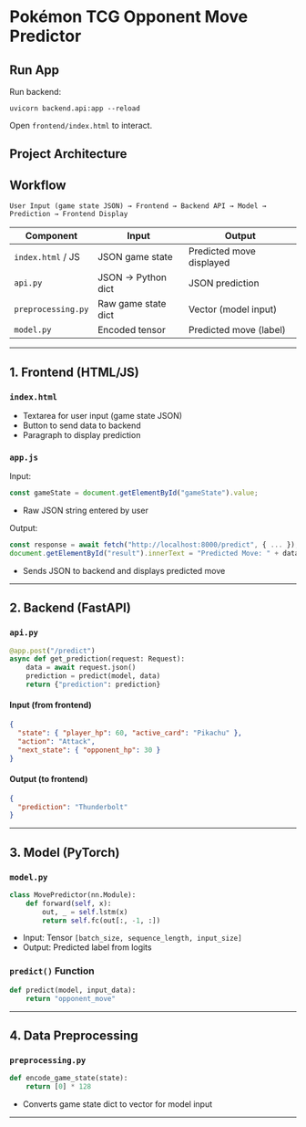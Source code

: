 # Pokémon TCG Opponent Move Predictor

## Run App

Run backend:

```
uvicorn backend.api:app --reload
```

Open `frontend/index.html` to interact.

## Project Architecture

## Workflow

```
User Input (game state JSON) → Frontend → Backend API → Model → Prediction → Frontend Display
```

| Component          | Input               | Output                   |
| ------------------ | ------------------- | ------------------------ |
| `index.html` / JS  | JSON game state     | Predicted move displayed |
| `api.py`           | JSON → Python dict  | JSON prediction          |
| `preprocessing.py` | Raw game state dict | Vector (model input)     |
| `model.py`         | Encoded tensor      | Predicted move (label)   |

---

## 1. Frontend (HTML/JS)

### `index.html`

- Textarea for user input (game state JSON)
- Button to send data to backend
- Paragraph to display prediction

### `app.js`

Input:

```js
const gameState = document.getElementById("gameState").value;
```

- Raw JSON string entered by user

Output:

```js
const response = await fetch("http://localhost:8000/predict", { ... });
document.getElementById("result").innerText = "Predicted Move: " + data.prediction;
```

- Sends JSON to backend and displays predicted move

---

## 2. Backend (FastAPI)

### `api.py`

```python
@app.post("/predict")
async def get_prediction(request: Request):
    data = await request.json()
    prediction = predict(model, data)
    return {"prediction": prediction}
```

#### Input (from frontend)

```json
{
  "state": { "player_hp": 60, "active_card": "Pikachu" },
  "action": "Attack",
  "next_state": { "opponent_hp": 30 }
}
```

#### Output (to frontend)

```json
{
  "prediction": "Thunderbolt"
}
```

---

## 3. Model (PyTorch)

### `model.py`

```python
class MovePredictor(nn.Module):
    def forward(self, x):
        out, _ = self.lstm(x)
        return self.fc(out[:, -1, :])
```

- Input: Tensor `[batch_size, sequence_length, input_size]`
- Output: Predicted label from logits

### `predict()` Function

```python
def predict(model, input_data):
    return "opponent_move"
```

---

## 4. Data Preprocessing

### `preprocessing.py`

```python
def encode_game_state(state):
    return [0] * 128
```

- Converts game state dict to vector for model input

---
